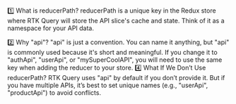 1️⃣ What is reducerPath?
reducerPath is a unique key in the Redux store where RTK Query will store the API slice's cache and state.
Think of it as a namespace for your API data.


2️⃣ Why "api"?
"api" is just a convention. You can name it anything, but "api" is commonly used because it's short and meaningful.
If you change it to "authApi", "userApi", or "mySuperCoolAPI", you will need to use the same key when adding the reducer to your store.
4️⃣ What If We Don’t Use reducerPath?
RTK Query uses "api" by default if you don’t provide it.
But if you have multiple APIs, it’s best to set unique names (e.g., "userApi", "productApi") to avoid conflicts.